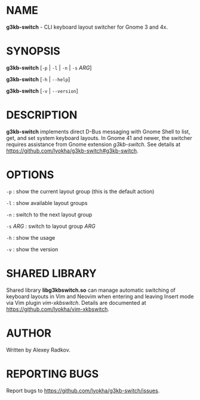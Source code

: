 # NAME
**g3kb-switch** - CLI keyboard layout switcher for Gnome 3 and 4x.

# SYNOPSIS
**g3kb-switch** [`-p` | `-l` | `-n` | `-s` *ARG*]

**g3kb-switch** [`-h` | `--help`]

**g3kb-switch** [`-v` | `--version`]

# DESCRIPTION
**g3kb-switch** implements direct D-Bus messaging with Gnome Shell to list,
get, and set system keyboard layouts. In Gnome 41 and newer, the switcher
requires assistance from Gnome extension *g3kb-switch*. See details at
<https://github.com/lyokha/g3kb-switch#g3kb-switch>.

# OPTIONS
`-p`
: show the current layout group (this is the default action)

`-l`
: show available layout groups

`-n`
: switch to the next layout group

`-s` *ARG*
: switch to layout group *ARG*

`-h`
: show the usage

`-v`
: show the version

# SHARED LIBRARY
Shared library **libg3kbswitch.so** can manage automatic switching of keyboard
layouts in Vim and Neovim when entering and leaving Insert mode via Vim plugin
*vim-xkbswitch*. Details are documented at
<https://github.com/lyokha/vim-xkbswitch>.

# AUTHOR
Written by Alexey Radkov.

# REPORTING BUGS
Report bugs to <https://github.com/lyokha/g3kb-switch/issues>.

